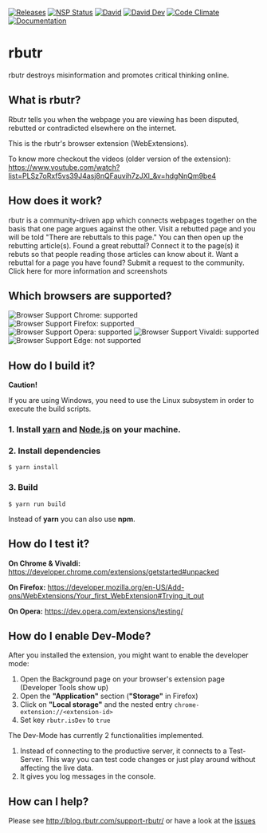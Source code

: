 [![Releases](https://img.shields.io/github/release/rbutrcom/rbutr-browser-extension/all.svg)](https://github.com/rbutrcom/rbutr-browser-extension/releases)
[![NSP Status](https://nodesecurity.io/orgs/rbutrcom/projects/df6fef46-875a-4713-be11-70206dd48f3d/badge)](https://nodesecurity.io/orgs/rbutrcom/projects/df6fef46-875a-4713-be11-70206dd48f3d)
[![David](https://img.shields.io/david/rbutrcom/rbutr-browser-extension.svg)]()
[![David Dev](https://img.shields.io/david/dev/rbutrcom/rbutr-browser-extension.svg?label=devDep)]()
[![Code Climate](https://img.shields.io/codeclimate/github/rbutrcom/rbutr-browser-extension.svg)](https://codeclimate.com/github/rbutrcom/rbutr-browser-extension)
[![Documentation](https://inch-ci.org/github/rbutrcom/rbutr-browser-extension.svg?branch=master)](https://inch-ci.org/github/rbutrcom/rbutr-browser-extension)


# rbutr
rbutr destroys misinformation and promotes critical thinking online.


##  What is rbutr?
Rbutr tells you when the webpage you are viewing has been disputed, rebutted or contradicted elsewhere on the internet.

This is the rbutr's browser extension (WebExtensions).

To know more checkout the videos (older version of the extension): https://www.youtube.com/watch?list=PLSz7oRxf5vs39J4asj8nQFauvih7zJXl_&v=hdgNnQm9be4


## How does it work?

rbutr is a community-driven app which connects webpages together on the basis that one page argues against the other.
Visit a rebutted page and you will be told "There are rebuttals to this page." You can then open up the rebutting article(s).
Found a great rebuttal? Connect it to the page(s) it rebuts so that people reading those articles can know about it.
Want a rebuttal for a page you have found? Submit a request to the community.
Click here for more information and screenshots


## Which browsers are supported?

![Browser Support Chrome: supported](https://img.shields.io/badge/Chrome-supported-brightgreen.svg)
![Browser Support Firefox: supported](https://img.shields.io/badge/Firefox-supported-brightgreen.svg)
![Browser Support Opera: supported](https://img.shields.io/badge/Opera-supported-brightgreen.svg)
![Browser Support Vivaldi: supported](https://img.shields.io/badge/Vivaldi-supported-brightgreen.svg)
![Browser Support Edge: not supported](https://img.shields.io/badge/Edge-not_supported-red.svg)


## How do I build it?

**Caution!**

If you are using Windows, you need to use the Linux subsystem in order to execute the build scripts.


### 1. Install [yarn](https://yarnpkg.com/lang/en/docs/install/) and [Node.js](https://nodejs.org/en/download/package-manager/) on your machine.

### 2. Install dependencies

`$ yarn install`

### 3. Build

`$ yarn run build`

Instead of **yarn** you can also use **npm**.


## How do I test it?

**On Chrome & Vivaldi:** https://developer.chrome.com/extensions/getstarted#unpacked

**On Firefox:** https://developer.mozilla.org/en-US/Add-ons/WebExtensions/Your_first_WebExtension#Trying_it_out

**On Opera:** https://dev.opera.com/extensions/testing/


## How do I enable Dev-Mode?

After you installed the extension, you might want to enable the developer mode:

1. Open the Background page on your browser's extension page (Developer Tools show up)
2. Open the **"Application"** section (**"Storage"** in Firefox)
3. Click on **"Local storage"** and the nested entry `chrome-extension://<extension-id>`
4. Set key `rbutr.isDev` to `true`

The Dev-Mode has currently 2 functionalities implemented.

1. Instead of connecting to the productive server, it connects to a Test-Server. This way you can test code changes or just play around without affecting the live data.
2. It gives you log messages in the console.


## How can I help?

Please see http://blog.rbutr.com/support-rbutr/ or have a look at the [issues](https://github.com/rbutrcom/rbutr-browser-extension/issues)
